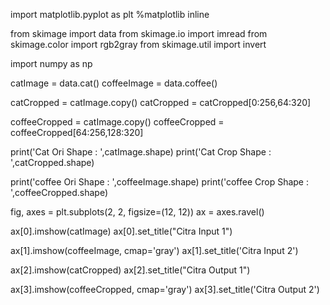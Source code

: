 
import matplotlib.pyplot as plt
%matplotlib inline

from skimage import data
from skimage.io import imread
from skimage.color import rgb2gray 
from skimage.util import invert

import numpy as np

catImage = data.cat()
coffeeImage = data.coffee()

catCropped = catImage.copy()
catCropped = catCropped[0:256,64:320]

coffeeCropped = catImage.copy()
coffeeCropped = coffeeCropped[64:256,128:320]

print('Cat Ori Shape : ',catImage.shape)
print('Cat Crop Shape : ',catCropped.shape)

print('coffee Ori Shape : ',coffeeImage.shape)
print('coffee Crop Shape : ',coffeeCropped.shape)

fig, axes = plt.subplots(2, 2, figsize=(12, 12))
ax = axes.ravel()

ax[0].imshow(catImage)
ax[0].set_title("Citra Input 1")

ax[1].imshow(coffeeImage, cmap='gray')
ax[1].set_title('Citra Input 2')

ax[2].imshow(catCropped)
ax[2].set_title("Citra Output 1")

ax[3].imshow(coffeeCropped, cmap='gray')
ax[3].set_title('Citra Output 2')
